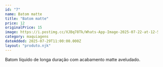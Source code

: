 ```yaml
---
id: "7"
name: Batom matte
title: "Batom matte"
price: 12
originalPrice: 15
image: https://i.postimg.cc/XJBq78Tk/Whats-App-Image-2025-07-22-at-12-54-23.jpg
category: maquiagens
dateAdded: 2025-07-29T11:00:00.000Z
layout: "produto.njk"
---
```


Batom líquido de longa duração com acabamento matte aveludado.